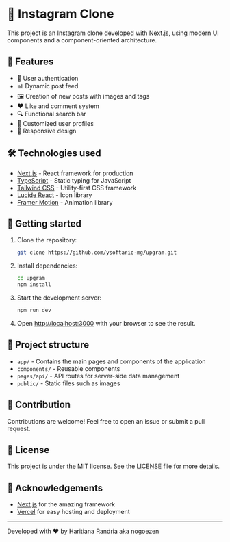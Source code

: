# 📸 Instagram Clone

This project is an Instagram clone developed with [Next.js](https://nextjs.org), using modern UI components and a component-oriented architecture.

## 🚀 Features

- 🔐 User authentication
- 📊 Dynamic post feed
- 🖼️ Creation of new posts with images and tags
- ❤️ Like and comment system
- 🔍 Functional search bar
- 👤 Customized user profiles
- 📱 Responsive design

## 🛠️ Technologies used

- [Next.js](https://nextjs.org/) - React framework for production
- [TypeScript](https://www.typescriptlang.org/) - Static typing for JavaScript
- [Tailwind CSS](https://tailwindcss.com/) - Utility-first CSS framework
- [Lucide React](https://lucide.dev/) - Icon library
- [Framer Motion](https://www.framer.com/motion/) - Animation library

## 🏁 Getting started

1. Clone the repository:
   ```bash
   git clone https://github.com/ysoftario-mg/upgram.git
   ```

2. Install dependencies:
   ```bash
   cd upgram
   npm install
   ```

3. Start the development server:
   ```bash
   npm run dev
   ```

4. Open [http://localhost:3000](http://localhost:3000) with your browser to see the result.

## 📁 Project structure

- `app/` - Contains the main pages and components of the application
- `components/` - Reusable components
- `pages/api/` - API routes for server-side data management
- `public/` - Static files such as images

## 🤝 Contribution

Contributions are welcome! Feel free to open an issue or submit a pull request.

## 📜 License

This project is under the MIT license. See the [LICENSE](LICENSE) file for more details.

## 🙏 Acknowledgements

- [Next.js](https://nextjs.org/) for the amazing framework
- [Vercel](https://vercel.com/) for easy hosting and deployment

---

Developed with ❤️ by Haritiana Randria aka nogoezen
